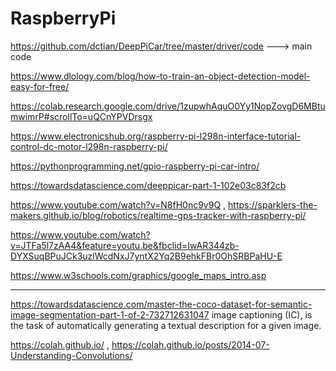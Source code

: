 # RaspberryPi
https://github.com/dctian/DeepPiCar/tree/master/driver/code ---> main code

https://www.dlology.com/blog/how-to-train-an-object-detection-model-easy-for-free/

https://colab.research.google.com/drive/1zupwhAquO0Yy1NopZovgD6MBtumwimrP#scrollTo=uQCnYPVDrsgx

https://www.electronicshub.org/raspberry-pi-l298n-interface-tutorial-control-dc-motor-l298n-raspberry-pi/ 

https://pythonprogramming.net/gpio-raspberry-pi-car-intro/ 

https://towardsdatascience.com/deeppicar-part-1-102e03c83f2cb

https://www.youtube.com/watch?v=N8fH0nc9v9Q , https://sparklers-the-makers.github.io/blog/robotics/realtime-gps-tracker-with-raspberry-pi/

https://www.youtube.com/watch?v=JTFa5l7zAA4&feature=youtu.be&fbclid=IwAR344zb-DYXSuqBPuJCk3uzlWcdNxJ7yntX2Yq2B9ehkFBr0OhSRBPaHU-E


https://www.w3schools.com/graphics/google_maps_intro.asp



-------------------------------------------------------------
https://towardsdatascience.com/master-the-coco-dataset-for-semantic-image-segmentation-part-1-of-2-732712631047
image captioning (IC), is the task of automatically generating a textual description for a given image.


https://colah.github.io/ , https://colah.github.io/posts/2014-07-Understanding-Convolutions/
